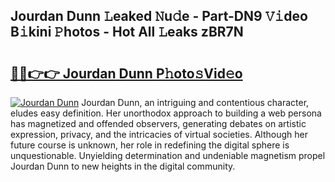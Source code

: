 ## Jourdan Dunn 𝙻eaked 𝙽u𝚍e - Part-DN9 𝚅𝚒deo B𝚒kini 𝙿hotos - Hot All 𝙻eaks zBR7N

# <h2><a href="http://ld1emn.urlbe.top/?page=Jourdan+Dunn">🔗🔗👉👉 Jourdan Dunn P𝚑oto𝚜Vid𝚎o</a></h2>

[![Jourdan Dunn](https://i.imgur.com/eBuTRDB.gif)](http://ld1emn.urlbe.top/?page=Jourdan+Dunn)
Jourdan Dunn, an intriguing and contentious character, eludes easy definition. Her unorthodox approach to building a web persona has magnetized and offended observers, generating debates on artistic expression, privacy, and the intricacies of virtual societies. Although her future course is unknown, her role in redefining the digital sphere is unquestionable. Unyielding determination and undeniable magnetism propel Jourdan Dunn to new heights in the digital community.
